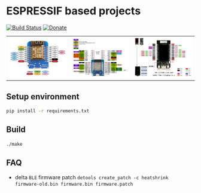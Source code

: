 # ESPRESSIF based projects

[![Build Status](https://github.com/aenniw/ESPRESSIF/workflows/Platformio%20build/badge.svg)](https://github.com/aenniw/ESPRESSIF/actions?query=workflow%3A%22Platformio+build%22+branch%3Amaster)
[![Donate](https://img.shields.io/badge/Donate-PayPal-green.svg)](https://www.paypal.com/cgi-bin/webscr?cmd=_donations&business=J96CRYPYAY2VE&currency_code=EUR&source=url)

<table>
  <tr>
    <td><img src="docs/img/wemos-d1.png"></td>
    <td><img src="docs/img/wroom-d1.png"></td>
    <td><img src="docs/img/ttgo-t-display.jpg"></td>
  </tr> 
</table>

## Setup environment

```bash
pip install -r requirements.txt
```

## Build

```bash
./make
```

## FAQ

- delta `BLE` firmware patch `detools create_patch -c heatshrink firmware-old.bin firmware.bin firmware.patch`